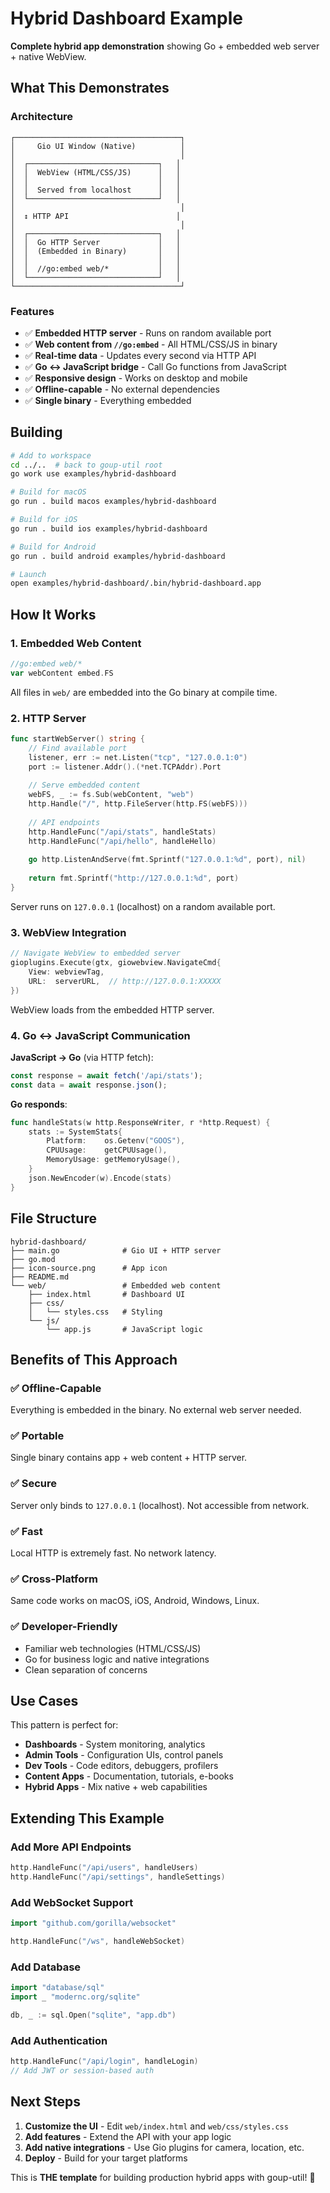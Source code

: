 # Hybrid Dashboard Example

**Complete hybrid app demonstration** showing Go + embedded web server + native WebView.

## What This Demonstrates

### Architecture

```
┌─────────────────────────────────────┐
│     Gio UI Window (Native)          │
│                                     │
│  ┌─────────────────────────────┐   │
│  │  WebView (HTML/CSS/JS)      │   │
│  │                             │   │
│  │  Served from localhost      │   │
│  └─────────────────────────────┘   │
│                                     │
│  ↕ HTTP API                        │
│                                     │
│  ┌─────────────────────────────┐   │
│  │  Go HTTP Server             │   │
│  │  (Embedded in Binary)       │   │
│  │                             │   │
│  │  //go:embed web/*           │   │
│  └─────────────────────────────┘   │
└─────────────────────────────────────┘
```

### Features

- ✅ **Embedded HTTP server** - Runs on random available port
- ✅ **Web content from `//go:embed`** - All HTML/CSS/JS in binary
- ✅ **Real-time data** - Updates every second via HTTP API
- ✅ **Go ↔ JavaScript bridge** - Call Go functions from JavaScript
- ✅ **Responsive design** - Works on desktop and mobile
- ✅ **Offline-capable** - No external dependencies
- ✅ **Single binary** - Everything embedded

## Building

```bash
# Add to workspace
cd ../..  # back to goup-util root
go work use examples/hybrid-dashboard

# Build for macOS
go run . build macos examples/hybrid-dashboard

# Build for iOS
go run . build ios examples/hybrid-dashboard

# Build for Android
go run . build android examples/hybrid-dashboard

# Launch
open examples/hybrid-dashboard/.bin/hybrid-dashboard.app
```

## How It Works

### 1. Embedded Web Content

```go
//go:embed web/*
var webContent embed.FS
```

All files in `web/` are embedded into the Go binary at compile time.

### 2. HTTP Server

```go
func startWebServer() string {
    // Find available port
    listener, err := net.Listen("tcp", "127.0.0.1:0")
    port := listener.Addr().(*net.TCPAddr).Port
    
    // Serve embedded content
    webFS, _ := fs.Sub(webContent, "web")
    http.Handle("/", http.FileServer(http.FS(webFS)))
    
    // API endpoints
    http.HandleFunc("/api/stats", handleStats)
    http.HandleFunc("/api/hello", handleHello)
    
    go http.ListenAndServe(fmt.Sprintf("127.0.0.1:%d", port), nil)
    
    return fmt.Sprintf("http://127.0.0.1:%d", port)
}
```

Server runs on `127.0.0.1` (localhost) on a random available port.

### 3. WebView Integration

```go
// Navigate WebView to embedded server
gioplugins.Execute(gtx, giowebview.NavigateCmd{
    View: webviewTag,
    URL:  serverURL,  // http://127.0.0.1:XXXXX
})
```

WebView loads from the embedded HTTP server.

### 4. Go ↔ JavaScript Communication

**JavaScript → Go** (via HTTP fetch):
```javascript
const response = await fetch('/api/stats');
const data = await response.json();
```

**Go responds**:
```go
func handleStats(w http.ResponseWriter, r *http.Request) {
    stats := SystemStats{
        Platform:    os.Getenv("GOOS"),
        CPUUsage:    getCPUUsage(),
        MemoryUsage: getMemoryUsage(),
    }
    json.NewEncoder(w).Encode(stats)
}
```

## File Structure

```
hybrid-dashboard/
├── main.go              # Gio UI + HTTP server
├── go.mod
├── icon-source.png      # App icon
├── README.md
└── web/                 # Embedded web content
    ├── index.html       # Dashboard UI
    ├── css/
    │   └── styles.css   # Styling
    └── js/
        └── app.js       # JavaScript logic
```

## Benefits of This Approach

### ✅ **Offline-Capable**
Everything is embedded in the binary. No external web server needed.

### ✅ **Portable**
Single binary contains app + web content + HTTP server.

### ✅ **Secure**
Server only binds to `127.0.0.1` (localhost). Not accessible from network.

### ✅ **Fast**
Local HTTP is extremely fast. No network latency.

### ✅ **Cross-Platform**
Same code works on macOS, iOS, Android, Windows, Linux.

### ✅ **Developer-Friendly**
- Familiar web technologies (HTML/CSS/JS)
- Go for business logic and native integrations
- Clean separation of concerns

## Use Cases

This pattern is perfect for:
- **Dashboards** - System monitoring, analytics
- **Admin Tools** - Configuration UIs, control panels
- **Dev Tools** - Code editors, debuggers, profilers
- **Content Apps** - Documentation, tutorials, e-books
- **Hybrid Apps** - Mix native + web capabilities

## Extending This Example

### Add More API Endpoints

```go
http.HandleFunc("/api/users", handleUsers)
http.HandleFunc("/api/settings", handleSettings)
```

### Add WebSocket Support

```go
import "github.com/gorilla/websocket"

http.HandleFunc("/ws", handleWebSocket)
```

### Add Database

```go
import "database/sql"
import _ "modernc.org/sqlite"

db, _ := sql.Open("sqlite", "app.db")
```

### Add Authentication

```go
http.HandleFunc("/api/login", handleLogin)
// Add JWT or session-based auth
```

## Next Steps

1. **Customize the UI** - Edit `web/index.html` and `web/css/styles.css`
2. **Add features** - Extend the API with your app logic
3. **Add native integrations** - Use Gio plugins for camera, location, etc.
4. **Deploy** - Build for your target platforms

This is **THE template** for building production hybrid apps with goup-util! 🚀
